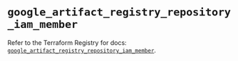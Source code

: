 # `google_artifact_registry_repository_iam_member`

Refer to the Terraform Registry for docs: [`google_artifact_registry_repository_iam_member`](https://registry.terraform.io/providers/hashicorp/google-beta/6.23.0/docs/resources/google_artifact_registry_repository_iam_member).
